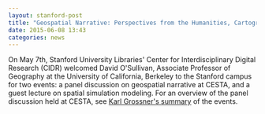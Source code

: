 ```yaml
---
layout: stanford-post
title: "Geospatial Narrative: Perspectives from the Humanities, Cartography and Geographic Information Science"
date: 2015-06-08 13:43
categories: news
---
```


On May 7th, Stanford University Libraries' Center for Interdisciplinary Digital
Research (CIDR) welcomed David O'Sullivan, Associate Professor of Geography at
the University of California, Berkeley to the Stanford campus for two events:
a panel discussion on geospatial narrative at CESTA, and a guest lecture on
spatial simulation modeling. For an overview of the panel discussion held at
CESTA, see [Karl Grossner's
summary](https://digitalhumanities.stanford.edu/cidr-hosts-osullivan-geography-lecture-and-geospatial-narratives-workshop)
of the events.
